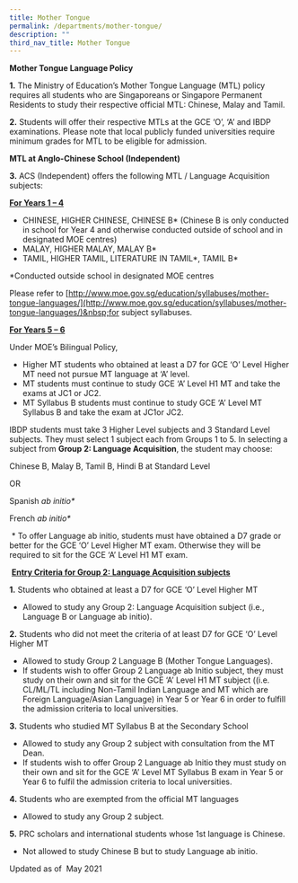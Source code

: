 ```yaml
---
title: Mother Tongue
permalink: /departments/mother-tongue/
description: ""
third_nav_title: Mother Tongue
---
```

**Mother Tongue Language Policy**

**1\.**&nbsp;The Ministry of Education’s Mother Tongue Language (MTL) policy requires all students who are Singaporeans or Singapore Permanent Residents to study their respective official MTL: Chinese, Malay and Tamil.

**2\.**&nbsp;Students will offer their respective MTLs at the GCE ‘O’, ‘A’ and IBDP examinations. Please note that local publicly funded universities require minimum grades for MTL to be eligible for admission.

**MTL at Anglo-Chinese School (Independent)**

**3\.**&nbsp;ACS (Independent) offers the following MTL / Language Acquisition subjects:

**<u>For Years 1 – 4</u>**

*   CHINESE, HIGHER CHINESE, CHINESE B\* (Chinese B is only conducted in school for Year 4 and otherwise conducted outside of school and in designated MOE centres)
*   MALAY, HIGHER MALAY, MALAY B\*
*   TAMIL, HIGHER TAMIL, LITERATURE IN TAMIL\*, TAMIL B\*

\*Conducted outside school in designated MOE centres

Please refer to&nbsp;[http://www.moe.gov.sg/education/syllabuses/mother-tongue-languages/](http://www.moe.gov.sg/education/syllabuses/mother-tongue-languages/)&nbsp;for subject syllabuses.

**<u>For Years 5 – 6</u>**

Under MOE’s Bilingual Policy,

*   Higher MT students who obtained at least a D7 for GCE ‘O’ Level Higher MT need not pursue MT language at ‘A’ level.
*   MT students must continue to study GCE ‘A’ Level H1 MT and take the exams at JC1 or JC2.
*   MT Syllabus B students must continue to study GCE ‘A’ Level MT Syllabus B and take the exam at JC1or JC2.

IBDP students must take 3 Higher Level subjects and 3 Standard Level subjects. They must select 1 subject each from Groups 1 to 5. In selecting a subject from&nbsp;**Group 2: Language Acquisition**, the student may choose:

Chinese B, Malay B, Tamil B, Hindi B at Standard Level

OR

Spanish&nbsp;_ab initio\*_

French&nbsp;_ab initio\*_

&nbsp;\* To offer Language ab initio, students must have obtained a D7 grade or better for the GCE ‘O’ Level Higher MT exam. Otherwise they will be required to sit for the GCE ‘A’ Level H1 MT exam.

&nbsp;**<u>Entry Criteria for Group 2: Language Acquisition subjects</u>**

**1\.**&nbsp;Students who obtained at least a D7 for GCE ‘O’ Level Higher MT

*   Allowed to study any Group 2: Language Acquisition subject (i.e., Language B or Language ab initio).

**2\.**&nbsp;Students who did not meet the criteria of at least D7 for GCE ‘O’ Level Higher MT

*   Allowed to study Group 2 Language B (Mother Tongue Languages).
*   If students wish to offer Group 2 Language ab Initio subject, they must study on their own and sit for the GCE ‘A’ Level H1 MT subject ((i.e. CL/ML/TL including Non-Tamil Indian Language and MT which are Foreign Language/Asian Language) in Year 5 or Year 6 in order to fulfill the admission criteria to local universities.

**3\.**&nbsp;Students who studied MT Syllabus B at the Secondary School

*   Allowed to study any Group 2 subject with consultation from the MT Dean.
*   If students wish to offer Group 2 Language ab Initio they must study on their own and sit for the GCE ‘A’ Level MT Syllabus B exam in Year 5 or Year 6 to fulfil the admission criteria to local universities.

**4\.**&nbsp;Students who are exempted from the official MT languages

*   Allowed to study any Group 2 subject.

**5\.**&nbsp;PRC scholars and international students whose 1st language is Chinese.

*   Not allowed to study Chinese B but to study Language ab initio.

Updated as of&nbsp; May 2021